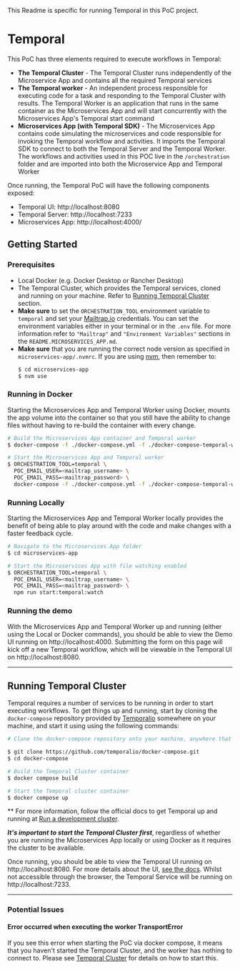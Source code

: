 This Readme is specific for running Temporal in this PoC project.

# Temporal

This PoC has three elements required to execute workflows in Temporal:

* **The Temporal Cluster** - The Temporal Cluster runs independently of the Microservice App and contains all the required Temporal services
* **The Temporal worker** - An independent process responsible for executing code for a task and responding to the Temporal Cluster with results. The Temporal Worker is an application that runs in the same container as the Microservices App and will start concurrently with the Microservices App's Temporal start command
* **Microservices App (with Temporal SDK)** - The Microservices App contains code simulating the microservices and code responsible for invoking the Temporal workflow and activities. It imports the Temporal SDK to connect to both the Temporal Server and the Temporal Worker. The workflows and activities used in this POC live in the `/orchestration` folder and are imported into both the Microservice App and Temporal Worker

Once running, the Temporal PoC will have the following components exposed:

* Temporal UI: http://localhost:8080
* Temporal Server: http://localhost:7233
* Microservices App: http://localhost:4000/ 

## Getting Started

### Prerequisites

* Local Docker (e.g. Docker Desktop or Rancher Desktop)
* The Temporal Cluster, which provides the Temporal services, cloned and running on your machine. Refer to [Running Temporal Cluster](#running-temporal-cluster) section.
* **Make sure** to set the `ORCHESTRATION_TOOL` environment variable to `temporal` and set your [Mailtrap.io](https://mailtrap.io) credentials. You can set the environment variables either in your terminal or in the `.env` file. For more information refer to `"Mailtrap"` and `"Environment Variables"` sections in the `README.MICROSERVICES_APP.md`.
* **Make sure** that you are running the correct node version as specified in `microservices-app/.nvmrc`. If you are using [nvm](microservices-app/.nvmrc), then remember to:
  ```bash
  $ cd microservices-app
  $ nvm use
  ```

### Running in Docker

Starting the Microservices App and Temporal Worker using Docker, mounts the app volume into the container so that you still have the ability to change files without having to re-build the container with every change. 

```bash
# Build the Microservices App container and Temporal worker
$ docker-compose -f ./docker-compose.yml -f ./docker-compose-temporal-worker.yml build

# Start the Microservices App and Temporal worker
$ ORCHESTRATION_TOOL=temporal \
  POC_EMAIL_USER=<mailtrap_username> \
  POC_EMAIL_PASS=<mailtrap_password> \
  docker-compose -f ./docker-compose.yml -f ./docker-compose-temporal-worker.yml up
```

### Running Locally

Starting the Microservices App and Temporal Worker locally provides the benefit of being able to play around with the code and make changes with a faster feedback cycle.

```bash
# Navigate to the Microservices App folder
$ cd microservices-app

# Start the Microservices App with file watching enabled
$ ORCHESTRATION_TOOL=temporal \
  POC_EMAIL_USER=<mailtrap_username> \
  POC_EMAIL_PASS=<mailtrap_password> \
  npm run start:temporal:watch  
```

### Running the demo

With the Microservices App and Temporal Worker up and running (either using the Local or Docker commands), you should be able to view the Demo UI running on http://localhost:4000. Submitting the form on this page will kick off a new Temporal workflow, which will be viewable in the Temporal UI on http://localhost:8080.

---

## Running Temporal Cluster

Temporal requires a number of services to be running in order to start executing workflows. To get things up and running, start by cloning the `docker-compose` repository provided by [Temporalio](https://github.com/temporalio/docker-compose) somewhere on your machine, and start it using using the following commands:

```bash
# Clone the docker-compose repository onto your machine, anywhere that makes sense

$ git clone https://github.com/temporalio/docker-compose.git
$ cd docker-compose

# Build the Temporal Cluster container
$ docker compose build

# Start the Temporal cluster container
$ docker compose up
```

** For more information, follow the official docs to get Temporal up and running at [Run a development cluster](https://docs.temporal.io/application-development/foundations?lang=typescript#run-a-development-cluster).

***It's important to start the Temporal Cluster first***, regardless of whether you are running the Microservices App locally or using Docker as it requires the cluster to be available.

Once running, you should be able to view the Temporal UI running on http://localhost:8080. For more details about the UI, [see the docs](https://docs.temporal.io/web-ui). Whilst not accessible through the browser, the Temporal Service will be running on http://localhost:7233.

---

### Potential Issues

#### Error occurred when executing the worker TransportError

If you see this error when starting the PoC via docker compose, it means that you haven't started the Temporal Cluster, and the worker has nothing to connect to. Please see [Temporal Cluster](#temporal-cluster) for details on how to start this.

